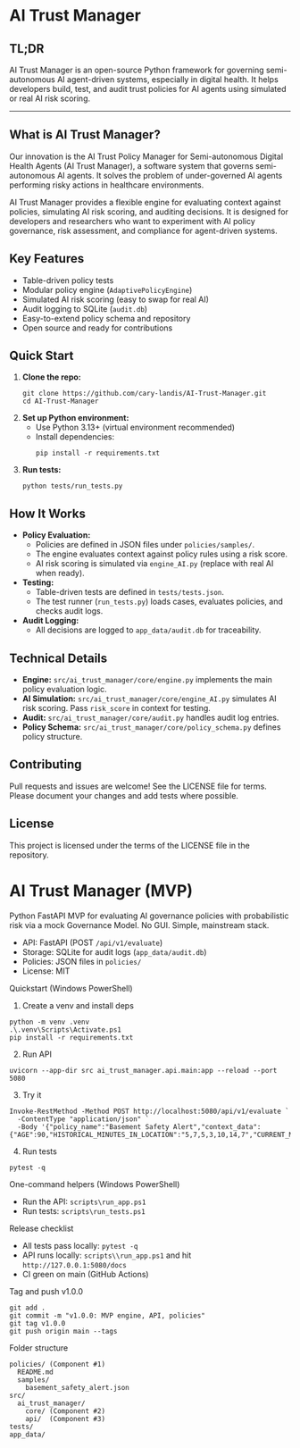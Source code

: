 
# AI Trust Manager

## TL;DR
AI Trust Manager is an open-source Python framework for governing semi-autonomous AI agent-driven systems, especially in digital health. It helps developers build, test, and audit trust policies for AI agents using simulated or real AI risk scoring.

---

## What is AI Trust Manager?
Our innovation is the AI Trust Policy Manager for Semi-autonomous Digital Health Agents (AI Trust Manager), a software system that governs semi-autonomous AI agents. It solves the problem of under-governed AI agents performing risky actions in healthcare environments.

AI Trust Manager provides a flexible engine for evaluating context against policies, simulating AI risk scoring, and auditing decisions. It is designed for developers and researchers who want to experiment with AI policy governance, risk assessment, and compliance for agent-driven systems.

## Key Features
- Table-driven policy tests
- Modular policy engine (`AdaptivePolicyEngine`)
- Simulated AI risk scoring (easy to swap for real AI)
- Audit logging to SQLite (`audit.db`)
- Easy-to-extend policy schema and repository
- Open source and ready for contributions

## Quick Start
1. **Clone the repo:**
   ```
   git clone https://github.com/cary-landis/AI-Trust-Manager.git
   cd AI-Trust-Manager
   ```
2. **Set up Python environment:**
   - Use Python 3.13+ (virtual environment recommended)
   - Install dependencies:
     ```
     pip install -r requirements.txt
     ```
3. **Run tests:**
   ```
   python tests/run_tests.py
   ```

## How It Works
- **Policy Evaluation:**
  - Policies are defined in JSON files under `policies/samples/`.
  - The engine evaluates context against policy rules using a risk score.
  - AI risk scoring is simulated via `engine_AI.py` (replace with real AI when ready).
- **Testing:**
  - Table-driven tests are defined in `tests/tests.json`.
  - The test runner (`run_tests.py`) loads cases, evaluates policies, and checks audit logs.
- **Audit Logging:**
  - All decisions are logged to `app_data/audit.db` for traceability.

## Technical Details
- **Engine:** `src/ai_trust_manager/core/engine.py` implements the main policy evaluation logic.
- **AI Simulation:** `src/ai_trust_manager/core/engine_AI.py` simulates AI risk scoring. Pass `risk_score` in context for testing.
- **Audit:** `src/ai_trust_manager/core/audit.py` handles audit log entries.
- **Policy Schema:** `src/ai_trust_manager/core/policy_schema.py` defines policy structure.

## Contributing
Pull requests and issues are welcome! See the LICENSE file for terms. Please document your changes and add tests where possible.

## License
This project is licensed under the terms of the LICENSE file in the repository.
# AI Trust Manager (MVP)

Python FastAPI MVP for evaluating AI governance policies with probabilistic risk via a mock Governance Model. No GUI. Simple, mainstream stack.

- API: FastAPI (POST `/api/v1/evaluate`)
- Storage: SQLite for audit logs (`app_data/audit.db`)
- Policies: JSON files in `policies/`
- License: MIT

Quickstart (Windows PowerShell)

1. Create a venv and install deps
```
python -m venv .venv
.\.venv\Scripts\Activate.ps1
pip install -r requirements.txt
```

2. Run API
```
uvicorn --app-dir src ai_trust_manager.api.main:app --reload --port 5080
```

3. Try it
```
Invoke-RestMethod -Method POST http://localhost:5080/api/v1/evaluate `
  -ContentType "application/json" `
  -Body '{"policy_name":"Basement Safety Alert","context_data":{"AGE":90,"HISTORICAL_MINUTES_IN_LOCATION":"5,7,5,3,10,14,7","CURRENT_MINUTES_IN_LOCATION":40,"LOCATION":"basement"}}'
```

4. Run tests
```
pytest -q
```

One-command helpers (Windows PowerShell)
- Run the API: `scripts\run_app.ps1`
- Run tests: `scripts\run_tests.ps1`

Release checklist
- All tests pass locally: `pytest -q`
- API runs locally: `scripts\\run_app.ps1` and hit `http://127.0.0.1:5080/docs`
- CI green on main (GitHub Actions)

Tag and push v1.0.0
```
git add .
git commit -m "v1.0.0: MVP engine, API, policies"
git tag v1.0.0
git push origin main --tags
```

Folder structure
```
policies/ (Component #1)
  README.md
  samples/
    basement_safety_alert.json
src/
  ai_trust_manager/
    core/ (Component #2)
    api/  (Component #3)
tests/
app_data/
```
